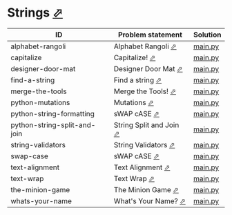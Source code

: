 # Strings [⬀](https://www.hackerrank.com/domains/python/py-strings)

| ID                           | Problem statement                                                                             | Solution                                        |
|------------------------------|-----------------------------------------------------------------------------------------------|-------------------------------------------------|
| alphabet-rangoli             | Alphabet Rangoli [⬀](https://www.hackerrank.com/challenges/alphabet-rangoli)                  | [main.py](alphabet-rangoli/main.py)             |
| capitalize                   | Capitalize! [⬀](https://www.hackerrank.com/challenges/capitalize)                             | [main.py](capitalize/main.py)                   |
| designer-door-mat            | Designer Door Mat [⬀](https://www.hackerrank.com/challenges/designer-door-mat)                | [main.py](designer-door-mat/main.py)            |
| find-a-string                | Find a string [⬀](https://www.hackerrank.com/challenges/find-a-string)                        | [main.py](find-a-string/main.py)                |
| merge-the-tools              | Merge the Tools! [⬀](https://www.hackerrank.com/challenges/merge-the-tools)                   | [main.py](merge-the-tools/main.py)              |
| python-mutations             | Mutations [⬀](https://www.hackerrank.com/challenges/python-mutations)                         | [main.py](python-mutations/main.py)             |
| python-string-formatting     | sWAP cASE [⬀](https://www.hackerrank.com/challenges/swap-case)                                | [main.py](python-string-formatting/main.py)     |
| python-string-split-and-join | String Split and Join [⬀](https://www.hackerrank.com/challenges/python-string-split-and-join) | [main.py](python-string-split-and-join/main.py) |
| string-validators            | String Validators [⬀](https://www.hackerrank.com/challenges/string-validators)                | [main.py](string-validators/main.py)            |
| swap-case                    | sWAP cASE [⬀](https://www.hackerrank.com/challenges/swap-case)                                | [main.py](swap-case/main.py)                    |
| text-alignment               | Text Alignment [⬀](https://www.hackerrank.com/challenges/text-alignment)                      | [main.py](text-alignment/main.py)               |
| text-wrap                    | Text Wrap [⬀](https://www.hackerrank.com/challenges/text-wrap)                                | [main.py](text-wrap/main.py)                    |
| the-minion-game              | The Minion Game [⬀](https://www.hackerrank.com/challenges/the-minion-game)                    | [main.py](the-minion-game/main.py)              |
| whats-your-name              | What's Your Name? [⬀](https://www.hackerrank.com/challenges/whats-your-name)                  | [main.py](whats-your-name/main.py)              |

